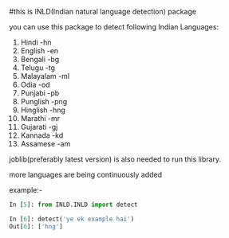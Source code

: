 #this is INLD(Indian natural language detection) package

you can use this package to detect following Indian Languages:
1. Hindi	-hn
2. English  -en
3. Bengali  -bg
4. Telugu   -tg
5. Malayalam -ml
6. Odia		 -od
7. Punjabi	 -pb
8. Punglish	 -png
9. Hinglish	 -hng
10. Marathi  -mr
11. Gujarati -gj
12. Kannada  -kd
13. Assamese -am

joblib(preferably latest version) is also needed to run this library.

more languages are being continuously added

example:-
```python
In [5]: from INLD.INLD import detect

In [6]: detect('ye ek example hai')
Out[6]: ['hng']
```
